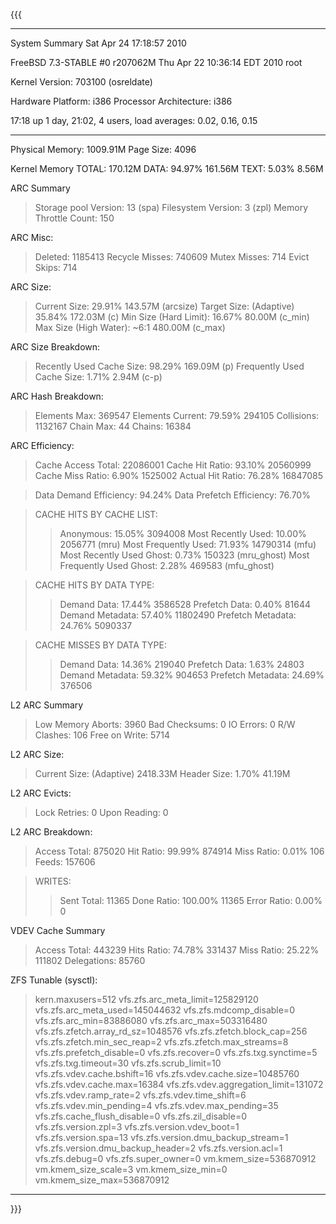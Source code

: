 ﻿{{{

---

System Summary				Sat Apr 24 17:18:57 2010

FreeBSD 7.3-STABLE #0 r207062M Thu Apr 22 10:36:14 EDT 2010 root

Kernel Version:					703100 (osreldate)

Hardware Platform:				i386
Processor Architecture:				i386

17:18  up 1 day, 21:02, 4 users, load averages: 0.02, 0.16, 0.15

---


Physical Memory:				1009.91M
Page Size:					4096

Kernel Memory
TOTAL:						170.12M
DATA:					94.97%	161.56M
TEXT:					5.03%	8.56M

ARC Summary
> Storage pool Version:			13 (spa)
> Filesystem Version:			3 (zpl)
> Memory Throttle Count:			150

ARC Misc:
> Deleted:				1185413
> Recycle Misses:				740609
> Mutex Misses:				714
> Evict Skips:				714

ARC Size:
> Current Size:			29.91%	143.57M (arcsize)
> Target Size: (Adaptive)		35.84%	172.03M (c)
> Min Size (Hard Limit):		16.67%	80.00M (c\_min)
> Max Size (High Water):		~6:1	480.00M (c\_max)

ARC Size Breakdown:
> Recently Used Cache Size:	98.29%	169.09M (p)
> Frequently Used Cache Size:	1.71%	2.94M (c-p)

ARC Hash Breakdown:
> Elements Max:				369547
> Elements Current:		79.59%	294105
> Collisions:				1132167
> Chain Max:				44
> Chains:					16384

ARC Efficiency:
> Cache Access Total:			22086001
> Cache Hit Ratio:		93.10%	20560999
> Cache Miss Ratio:		6.90%	1525002
> Actual Hit Ratio:		76.28%	16847085

> Data Demand Efficiency:		94.24%
> Data Prefetch Efficiency:	76.70%

> CACHE HITS BY CACHE LIST:
> > Anonymous:			15.05%	3094008
> > Most Recently Used:		10.00%	2056771 (mru)
> > Most Frequently Used:		71.93%	14790314 (mfu)
> > Most Recently Used Ghost:	0.73%	150323 (mru\_ghost)
> > Most Frequently Used Ghost:	2.28%	469583 (mfu\_ghost)


> CACHE HITS BY DATA TYPE:
> > Demand Data:			17.44%	3586528
> > Prefetch Data:		0.40%	81644
> > Demand Metadata:		57.40%	11802490
> > Prefetch Metadata:		24.76%	5090337


> CACHE MISSES BY DATA TYPE:
> > Demand Data:			14.36%	219040
> > Prefetch Data:		1.63%	24803
> > Demand Metadata:		59.32%	904653
> > Prefetch Metadata:		24.69%	376506

L2 ARC Summary

> Low Memory Aborts:			3960
> Bad Checksums:				0
> IO Errors:				0
> R/W Clashes:				106
> Free on Write:				5714

L2 ARC Size:
> Current Size: (Adaptive)		2418.33M
> Header Size:			1.70%	41.19M

L2 ARC Evicts:
> Lock Retries:				0
> Upon Reading:				0

L2 ARC Breakdown:
> Access Total:				875020
> Hit Ratio:			99.99%	874914
> Miss Ratio:			0.01%	106
> Feeds:					157606

> WRITES:
> > Sent Total:				11365
> > Done Ratio:			100.00%	11365
> > Error Ratio:			0.00%	0

VDEV Cache Summary

> Access Total:				443239
> Hits Ratio:			74.78%	331437
> Miss Ratio:			25.22%	111802
> Delegations:				85760

ZFS Tunable (sysctl):
> kern.maxusers=512
> vfs.zfs.arc\_meta\_limit=125829120
> vfs.zfs.arc\_meta\_used=145044632
> vfs.zfs.mdcomp\_disable=0
> vfs.zfs.arc\_min=83886080
> vfs.zfs.arc\_max=503316480
> vfs.zfs.zfetch.array\_rd\_sz=1048576
> vfs.zfs.zfetch.block\_cap=256
> vfs.zfs.zfetch.min\_sec\_reap=2
> vfs.zfs.zfetch.max\_streams=8
> vfs.zfs.prefetch\_disable=0
> vfs.zfs.recover=0
> vfs.zfs.txg.synctime=5
> vfs.zfs.txg.timeout=30
> vfs.zfs.scrub\_limit=10
> vfs.zfs.vdev.cache.bshift=16
> vfs.zfs.vdev.cache.size=10485760
> vfs.zfs.vdev.cache.max=16384
> vfs.zfs.vdev.aggregation\_limit=131072
> vfs.zfs.vdev.ramp\_rate=2
> vfs.zfs.vdev.time\_shift=6
> vfs.zfs.vdev.min\_pending=4
> vfs.zfs.vdev.max\_pending=35
> vfs.zfs.cache\_flush\_disable=0
> vfs.zfs.zil\_disable=0
> vfs.zfs.version.zpl=3
> vfs.zfs.version.vdev\_boot=1
> vfs.zfs.version.spa=13
> vfs.zfs.version.dmu\_backup\_stream=1
> vfs.zfs.version.dmu\_backup\_header=2
> vfs.zfs.version.acl=1
> vfs.zfs.debug=0
> vfs.zfs.super\_owner=0
> vm.kmem\_size=536870912
> vm.kmem\_size\_scale=3
> vm.kmem\_size\_min=0
> vm.kmem\_size\_max=536870912

---
}}}
```